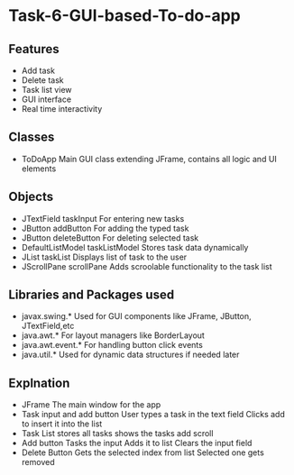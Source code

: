 # Task-6-GUI-based-To-do-app
## Features
- Add task
- Delete task
- Task list view
- GUI interface
- Real time interactivity
## Classes
- ToDoApp
Main GUI class extending JFrame, contains all logic and UI elements
## Objects
- JTextField taskInput
For entering new tasks
- JButton addButton
For adding the typed task
- JButton deleteButton
For deleting selected task
- DefaultListModel<String> taskListModel
Stores task data dynamically
- JList<String> taskList
Displays list of task to the user
- JScrollPane scrollPane
Adds scroolable functionality to the task list
## Libraries and Packages used
- javax.swing.*
Used for GUI components like JFrame, JButton, JTextField,etc
- java.awt.*
For layout managers like BorderLayout
- java.awt.event.*
For handling button click events
- java.util.*
Used for dynamic data structures if needed later
## Explnation
- JFrame
The main window for the app
- Task input and add button
User types a task in the text field
Clicks add to insert it into the list
- Task List
stores all tasks
shows the tasks
add scroll
- Add button
Tasks the input
Adds it to list
Clears the input field
- Delete Button
Gets the selected index from list
Selected one gets removed
  

